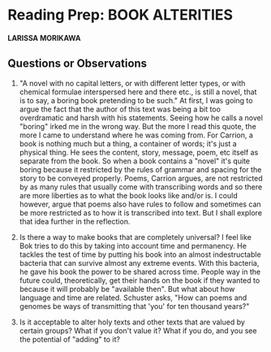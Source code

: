 # Reading Prep: BOOK ALTERITIES

#### LARISSA MORIKAWA

## Questions or Observations

1. "A novel with no capital letters, or with different letter types, or with chemical formulae interspersed here and there etc., is still a novel, that is to say, a boring book pretending to be such." At first, I was going to argue the fact that the author of this text was being a bit too overdramatic and harsh with his statements. Seeing how he calls a novel "boring" irked me in the wrong way. But the more I read this quote, the more I came to understand where he was coming from. For Carrion, a book is nothing much but a thing, a container of words; it's just a physical thing. He sees the content, story, message, poem, etc itself as separate from the book. So when a book contains a "novel" it's quite boring because it restricted by the rules of grammar and spacing for the story to be conveyed properly. Poems, Carrion argues, are not restricted by as many rules that usually come with transcribing words and so there are more liberties as to what the book looks like and/or is. I could however, argue that poems also have rules to follow and sometimes can be more restricted as to how it is transcribed into text. But I shall explore that idea further in the reflection.
		
2. Is there a way to make books that are completely universal? I feel like Bok tries to do this by taking into account time and permanency. He tackles the test of time by putting his book into an almost indestructable bacteria that can survive almost any extreme events. With this bacteria, he gave his book the power to be shared across time. People way in the future could, theoretically, get their hands on the book if they wanted to because it will probably be "available then". But what about how language and time are related. Schuster asks, "How can poems and genomes be ways of transmitting that 'you' for ten thousand years?" 
3. Is it acceptable to alter holy texts and other texts that are valued by certain groups? What if you don't value it? What if you do, and you see the potential of "adding" to it? 


